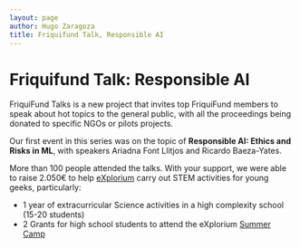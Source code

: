 ```yaml
---
layout: page
author: Hugo Zaragoza
title: Friquifund Talk, Responsible AI
---
```


# Friquifund Talk: Responsible AI

<object data="/assets/blog/talk1.png" width="100%"></object>

FriquiFund Talks is a new project that invites top FriquiFund members to speak about hot topics to the general public, with all the proceedings being donated to specific NGOs or pilots projects.

Our first event in this series was on the topic of **Responsible AI: Ethics and Risks in ML**, with speakers Ariadna Font Llitjos and Ricardo Baeza-Yates. 

More than 100 people attended the talks. With your support, we were able to raise 2.050€ to help [eXplorium](https://explorium.cat/)  carry out  STEM activities for young geeks, particularly:

* 1 year of extracurricular Science activities in a high complexity school (15-20 students)
* 2  Grants for high school students to attend the eXplorium [Summer Camp](https://explorium.cat/colonies-destiu-2023)


<object data="/assets/blog/talk2.jpg" width="50%"></object>
<object data="/assets/blog/talk3.jpg" width="50%"></object>
<object data="/assets/blog/talk4.jpg" width="50%"></object>
<object data="/assets/blog/talk5.jpg" width="50%"></object>
